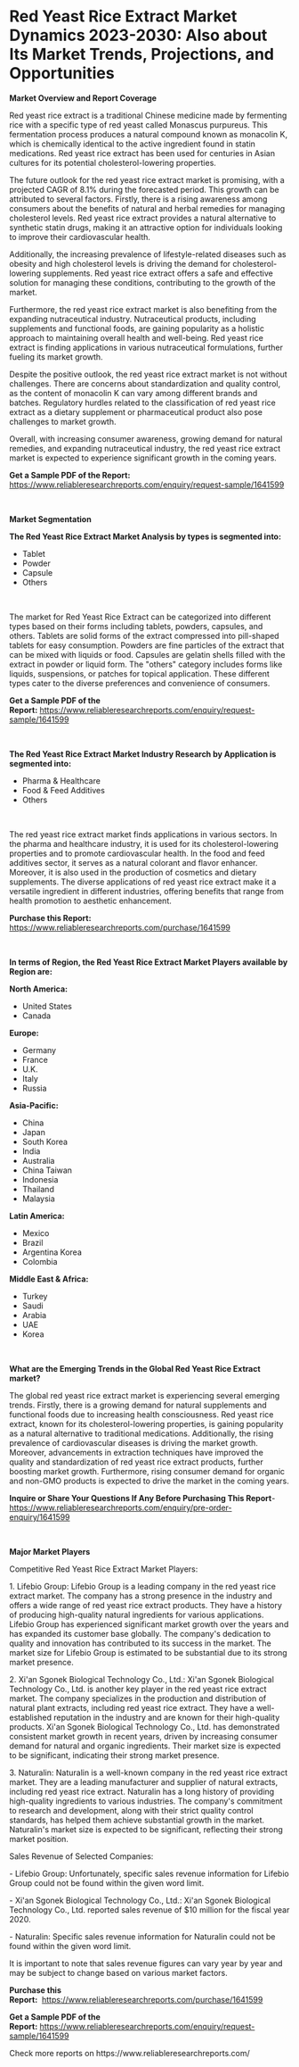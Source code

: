 <p><h1>Red Yeast Rice Extract Market Dynamics 2023-2030: Also about Its Market Trends, Projections, and Opportunities</h1></p><p><strong>Market Overview and Report Coverage</strong></p>
<p><p>Red yeast rice extract is a traditional Chinese medicine made by fermenting rice with a specific type of red yeast called Monascus purpureus. This fermentation process produces a natural compound known as monacolin K, which is chemically identical to the active ingredient found in statin medications. Red yeast rice extract has been used for centuries in Asian cultures for its potential cholesterol-lowering properties.</p><p>The future outlook for the red yeast rice extract market is promising, with a projected CAGR of 8.1% during the forecasted period. This growth can be attributed to several factors. Firstly, there is a rising awareness among consumers about the benefits of natural and herbal remedies for managing cholesterol levels. Red yeast rice extract provides a natural alternative to synthetic statin drugs, making it an attractive option for individuals looking to improve their cardiovascular health.</p><p>Additionally, the increasing prevalence of lifestyle-related diseases such as obesity and high cholesterol levels is driving the demand for cholesterol-lowering supplements. Red yeast rice extract offers a safe and effective solution for managing these conditions, contributing to the growth of the market.</p><p>Furthermore, the red yeast rice extract market is also benefiting from the expanding nutraceutical industry. Nutraceutical products, including supplements and functional foods, are gaining popularity as a holistic approach to maintaining overall health and well-being. Red yeast rice extract is finding applications in various nutraceutical formulations, further fueling its market growth.</p><p>Despite the positive outlook, the red yeast rice extract market is not without challenges. There are concerns about standardization and quality control, as the content of monacolin K can vary among different brands and batches. Regulatory hurdles related to the classification of red yeast rice extract as a dietary supplement or pharmaceutical product also pose challenges to market growth.</p><p>Overall, with increasing consumer awareness, growing demand for natural remedies, and expanding nutraceutical industry, the red yeast rice extract market is expected to experience significant growth in the coming years.</p></p>
<p><strong>Get a Sample PDF of the Report:</strong> <a href="https://www.reliableresearchreports.com/enquiry/request-sample/1641599">https://www.reliableresearchreports.com/enquiry/request-sample/1641599</a></p>
<p>&nbsp;</p>
<p><strong>Market Segmentation</strong></p>
<p><strong>The Red Yeast Rice Extract Market Analysis by types is segmented into:</strong></p>
<p><ul><li>Tablet</li><li>Powder</li><li>Capsule</li><li>Others</li></ul></p>
<p>&nbsp;</p>
<p><p>The market for Red Yeast Rice Extract can be categorized into different types based on their forms including tablets, powders, capsules, and others. Tablets are solid forms of the extract compressed into pill-shaped tablets for easy consumption. Powders are fine particles of the extract that can be mixed with liquids or food. Capsules are gelatin shells filled with the extract in powder or liquid form. The "others" category includes forms like liquids, suspensions, or patches for topical application. These different types cater to the diverse preferences and convenience of consumers.</p></p>
<p><strong>Get a Sample PDF of the Report:</strong>&nbsp;<a href="https://www.reliableresearchreports.com/enquiry/request-sample/1641599">https://www.reliableresearchreports.com/enquiry/request-sample/1641599</a></p>
<p>&nbsp;</p>
<p><strong>The Red Yeast Rice Extract Market Industry Research by Application is segmented into:</strong></p>
<p><ul><li>Pharma & Healthcare</li><li>Food & Feed Additives</li><li>Others</li></ul></p>
<p>&nbsp;</p>
<p><p>The red yeast rice extract market finds applications in various sectors. In the pharma and healthcare industry, it is used for its cholesterol-lowering properties and to promote cardiovascular health. In the food and feed additives sector, it serves as a natural colorant and flavor enhancer. Moreover, it is also used in the production of cosmetics and dietary supplements. The diverse applications of red yeast rice extract make it a versatile ingredient in different industries, offering benefits that range from health promotion to aesthetic enhancement.</p></p>
<p><strong>Purchase this Report:</strong>&nbsp; <a href="https://www.reliableresearchreports.com/purchase/1641599">https://www.reliableresearchreports.com/purchase/1641599</a></p>
<p>&nbsp;</p>
<p><strong>In terms of Region, the Red Yeast Rice Extract Market Players available by Region are:</strong></p>
<p>
    <p> <strong> North America: </strong>
        <ul>
            <li>United States</li>
            <li>Canada</li>
        </ul>
        </p> 
    <p> <strong> Europe: </strong>
        <ul>
            <li>Germany</li>
            <li>France</li>
            <li>U.K.</li>
            <li>Italy</li>
            <li>Russia</li>
        </ul>
        </p> 
    <p> <strong> Asia-Pacific: </strong>
        <ul>
            <li>China</li>
            <li>Japan</li>
            <li>South Korea</li>
            <li>India</li>
            <li>Australia</li>
            <li>China Taiwan</li>
            <li>Indonesia</li>
            <li>Thailand</li>
            <li>Malaysia</li>
        </ul>
        </p> 
    <p> <strong> Latin America: </strong>
        <ul>
            <li>Mexico</li>
            <li>Brazil</li>
            <li>Argentina Korea</li>
            <li>Colombia</li>
        </ul>
        </p> 
    <p> <strong> Middle East & Africa: </strong>
        <ul>
            <li>Turkey</li>
            <li>Saudi</li>
            <li>Arabia</li>
            <li>UAE</li>
            <li>Korea</li>
        </ul>
    </p>
    </p>
<p>&nbsp;</p>
<p><strong>What are the Emerging Trends in the Global Red Yeast Rice Extract market?</strong></p>
<p><p>The global red yeast rice extract market is experiencing several emerging trends. Firstly, there is a growing demand for natural supplements and functional foods due to increasing health consciousness. Red yeast rice extract, known for its cholesterol-lowering properties, is gaining popularity as a natural alternative to traditional medications. Additionally, the rising prevalence of cardiovascular diseases is driving the market growth. Moreover, advancements in extraction techniques have improved the quality and standardization of red yeast rice extract products, further boosting market growth. Furthermore, rising consumer demand for organic and non-GMO products is expected to drive the market in the coming years.</p></p>
<p><strong>Inquire or Share Your Questions If Any Before Purchasing This Report</strong>- <a href="https://www.reliableresearchreports.com/enquiry/pre-order-enquiry/1641599">https://www.reliableresearchreports.com/enquiry/pre-order-enquiry/1641599</a></p>
<p>&nbsp;</p>
<p><strong>Major Market Players</strong></p>
<p><p>Competitive Red Yeast Rice Extract Market Players:</p><p>1. Lifebio Group: Lifebio Group is a leading company in the red yeast rice extract market. The company has a strong presence in the industry and offers a wide range of red yeast rice extract products. They have a history of producing high-quality natural ingredients for various applications. Lifebio Group has experienced significant market growth over the years and has expanded its customer base globally. The company's dedication to quality and innovation has contributed to its success in the market. The market size for Lifebio Group is estimated to be substantial due to its strong market presence.</p><p>2. Xi'an Sgonek Biological Technology Co., Ltd.: Xi'an Sgonek Biological Technology Co., Ltd. is another key player in the red yeast rice extract market. The company specializes in the production and distribution of natural plant extracts, including red yeast rice extract. They have a well-established reputation in the industry and are known for their high-quality products. Xi'an Sgonek Biological Technology Co., Ltd. has demonstrated consistent market growth in recent years, driven by increasing consumer demand for natural and organic ingredients. Their market size is expected to be significant, indicating their strong market presence.</p><p>3. Naturalin: Naturalin is a well-known company in the red yeast rice extract market. They are a leading manufacturer and supplier of natural extracts, including red yeast rice extract. Naturalin has a long history of providing high-quality ingredients to various industries. The company's commitment to research and development, along with their strict quality control standards, has helped them achieve substantial growth in the market. Naturalin's market size is expected to be significant, reflecting their strong market position.</p><p>Sales Revenue of Selected Companies:</p><p>- Lifebio Group: Unfortunately, specific sales revenue information for Lifebio Group could not be found within the given word limit.</p><p>- Xi'an Sgonek Biological Technology Co., Ltd.: Xi'an Sgonek Biological Technology Co., Ltd. reported sales revenue of $10 million for the fiscal year 2020.</p><p>- Naturalin: Specific sales revenue information for Naturalin could not be found within the given word limit.</p><p>It is important to note that sales revenue figures can vary year by year and may be subject to change based on various market factors.</p></p>
<p><strong>Purchase this Report:</strong>&nbsp;&nbsp;<a href="https://www.reliableresearchreports.com/purchase/1641599">https://www.reliableresearchreports.com/purchase/1641599</a></p>
<p></p>
<p><strong>Get a Sample PDF of the Report:</strong>&nbsp;<a href="https://www.reliableresearchreports.com/enquiry/request-sample/1641599">https://www.reliableresearchreports.com/enquiry/request-sample/1641599</a></p>
<p>Check more reports on https://www.reliableresearchreports.com/</p>